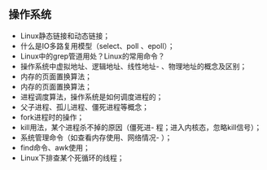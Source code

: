 ## 操作系统
- Linux静态链接和动态链接；
- 什么是IO多路复用模型（select、poll 、epoll）；
- Linux中的grep管道用处？Linux的常用命令？
- 操作系统中虚拟地址、逻辑地址、线性地址- 、物理地址的概念及区别；
- 内存的页面置换算法；
- 内存的页面置换算法；
- 进程调度算法，操作系统是如何调度进程的；
- 父子进程、孤儿进程、僵死进程等概念；
- fork进程时的操作；
- kill用法，某个进程杀不掉的原因（僵死进- 程；进入内核态，忽略kill信号）；
- 系统管理命令（如查看内存使用、网络情况- ）；
- find命令、awk使用；
- Linux下排查某个死循环的线程；
